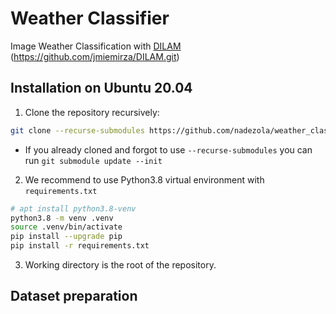 # Weather Classifier
Image Weather Classification with [DILAM](https://arxiv.org/abs/2305.18953) (https://github.com/jmiemirza/DILAM.git)

## Installation on Ubuntu 20.04
1. Clone the repository recursively:
```bash
git clone --recurse-submodules https://github.com/nadezola/weather_classifier.git
```
* If you already cloned and forgot to use `--recurse-submodules` you can run `git submodule update --init`

2. We recommend to use Python3.8 virtual environment with `requirements.txt`

```bash
# apt install python3.8-venv
python3.8 -m venv .venv
source .venv/bin/activate
pip install --upgrade pip
pip install -r requirements.txt
```
3. Working directory is the root of the repository.

## Dataset preparation
